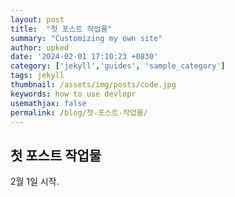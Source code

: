 ```yaml
---
layout: post
title:  "첫 포스트 작업물"
summary: "Customizing my own site"
author: upked
date: '2024-02-01 17:10:23 +0830'
category: ['jekyll','guides', 'sample_category']
tags: jekyll
thumbnail: /assets/img/posts/code.jpg
keywords: how to use devlopr
usemathjax: false
permalink: /blog/첫-포스트-작업물/
---
```


## 첫 포스트 작업물

2월 1일 시작.